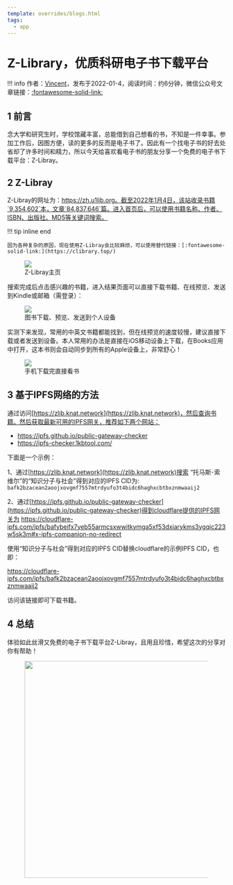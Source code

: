 ```yaml
---
template: overrides/blogs.html
tags:
  - app
---
```


# Z-Library，优质科研电子书下载平台

!!! info
    作者：[Vincent](https://github.com/Realvincentyuan)，发布于2022-01-4，阅读时间：约6分钟，微信公众号文章链接：[:fontawesome-solid-link:](https://mp.weixin.qq.com/s?__biz=MzI4Mjk3NzgxOQ==&mid=2247485170&idx=1&sn=3f11deb86529131345f53f97b61e26a9&chksm=eb90f586dce77c905d320338bf2325315f65cc19328c45be87e7e54b12958ad23117f9ff7ede&token=1986031076&lang=zh_CN#rd)

## 1 前言

念大学和研究生时，学校馆藏丰富，总能借到自己想看的书，不知是一件幸事。参加工作后，因图方便，读的更多的反而是电子书了。因此有一个找电子书的好去处省却了许多时间和精力，所以今天给喜欢看电子书的朋友分享一个免费的电子书下载平台：Z-Libray。

## 2 Z-Libray

Z-Libray的网址为：https://zh.u1lib.org。截至2022年1月4日，该站收录书籍`9,354,602`本，文章`84,837,646`篇。进入首页后，可以使用书籍名称、作者、ISBN、出版社、MD5等关键词搜索。

!!! tip inline end

    因为各种复杂的原因，现在使用Z-Libray会比较麻烦，可以使用替代链接：[:fontawesome-solid-link:](https://clibrary.top/) 

<figure>
  <img src="https://cdn.jsdelivr.net/gh/BulletTech2021/Pics/img/1_V/搜索列表.png"  />
  <figcaption>Z-Libray主页</figcaption>
</figure>

搜索完成后点击感兴趣的书籍，进入结果页面可以直接下载书籍、在线预览、发送到Kindle或邮箱（需登录）：

<figure>
  <img src="https://cdn.jsdelivr.net/gh/BulletTech2021/Pics/img/1_V/图书下载.png"  />
  <figcaption>图书下载、预览、发送到个人设备</figcaption>
</figure>

实测下来发现，常用的中英文书籍都能找到，但在线预览的速度较慢，建议直接下载或者发送到设备。本人常用的办法是直接在iOS移动设备上下载，在Books应用中打开，这本书则会自动同步到所有的Apple设备上，非常舒心！

<figure>
  <img src="https://cdn.jsdelivr.net/gh/BulletTech2021/Pics/img/1_V/阅读书籍.gif"  />
  <figcaption>手机下载完直接看书</figcaption>
</figure>


## 3 基于IPFS网络的方法

通过访问[https://zlib.knat.network](https://zlib.knat.network)，然后查询书籍。然后获取最新可用的IPFS网关，推荐如下两个网站：

- https://ipfs.github.io/public-gateway-checker
- https://ipfs-checker.1kbtool.com/

下面是一个示例：

1、通过[https://zlib.knat.network](https://zlib.knat.network)搜索 “托马斯･索维尔”的“知识分子与社会”得到对应的IPFS CID为: `bafk2bzacean2aoojxovgmf7557mtrdyufo3t4bidc6haghxcbtbxznmwaaij2`

2、通过[https://ipfs.github.io/public-gateway-checker](https://ipfs.github.io/public-gateway-checker)得到cloudflare提供的IPFS网关为 https://cloudflare-ipfs.com/ipfs/bafybeifx7yeb55armcsxwwitkymga5xf53dxiarykms3ygqic223w5sk3m#x-ipfs-companion-no-redirect

使用“知识分子与社会”得到对应的IPFS CID替换cloudflare的示例IPFS CID，也即：

https://cloudflare-ipfs.com/ipfs/bafk2bzacean2aoojxovgmf7557mtrdyufo3t4bidc6haghxcbtbxznmwaaij2

访问该链接即可下载书籍。

## 4 总结

体验如此丝滑又免费的电子书下载平台Z-Libray，且用且珍惜，希望这次的分享对你有帮助！

<figure>
  <img src="https://cdn.jsdelivr.net/gh/BulletTech2021/Pics/2021-6-14/1623639526512-1080P%20(Full%20HD)%20-%20Tail%20Pic.png" width="500" />
</figure>
